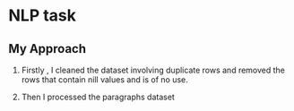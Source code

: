 # NLP task 

## My Approach

1. Firstly , I cleaned the dataset involving duplicate rows and removed the rows that contain nill values and is of no use.

2. Then I processed the paragraphs dataset 
